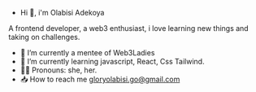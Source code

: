 - Hi 👋, i'm Olabisi Adekoya

A frontend developer, a web3 enthusiast, i love learning new things and taking on challenges.

- 👀 I’m currently a mentee of Web3Ladies
- 🌱 I’m currently learning javascript, React, Css Tailwind.
- 🙋‍♀️ Pronouns: she, her.
- 📥 How to reach me gloryolabisi.go@gmail.com 


<!---
labisigloria/labisigloria is a ✨ special ✨ repository because its `README.md` (this file) appears on your GitHub profile.
You can click the Preview link to take a look at your changes.
--->
